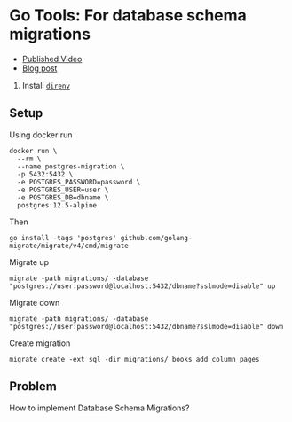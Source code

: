 # Go Tools: For database schema migrations

* [Published Video](https://youtu.be/EavdaeUmn64)
* [Blog post](https://mariocarrion.com/2021/01/10/golang-tools-for-database-schema-migrations.html)

1. Install [`direnv`](https://github.com/direnv/direnv)

## Setup

Using docker run

```
docker run \
  --rm \
  --name postgres-migration \
  -p 5432:5432 \
  -e POSTGRES_PASSWORD=password \
  -e POSTGRES_USER=user \
  -e POSTGRES_DB=dbname \
  postgres:12.5-alpine
```
Then

```
go install -tags 'postgres' github.com/golang-migrate/migrate/v4/cmd/migrate
```

Migrate up

```
migrate -path migrations/ -database "postgres://user:password@localhost:5432/dbname?sslmode=disable" up
```

Migrate down

```
migrate -path migrations/ -database "postgres://user:password@localhost:5432/dbname?sslmode=disable" down
```

Create migration

```
migrate create -ext sql -dir migrations/ books_add_column_pages
```

## Problem

How to implement Database Schema Migrations?
